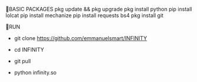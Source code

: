🔗BASIC PACKAGES
pkg update && pkg upgrade
pkg install python
pip install lolcat
pip install mechanize
pip install requests bs4
pkg install git



🔗RUN

* git clone https://github.com/emmanuelsmart/INFINITY

* cd INFINITY

* git pull

* python infinity.so
